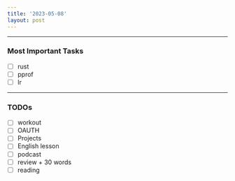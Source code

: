 ```yaml
---
title: '2023-05-08'
layout: post
---
```


---

### Most Important Tasks

- [ ] rust
- [ ] pprof
- [ ] lr

---

### TODOs

- [ ] workout
- [ ] OAUTH
- [ ] Projects
- [ ] English lesson
- [ ] podcast
- [ ] review + 30 words
- [ ] reading
